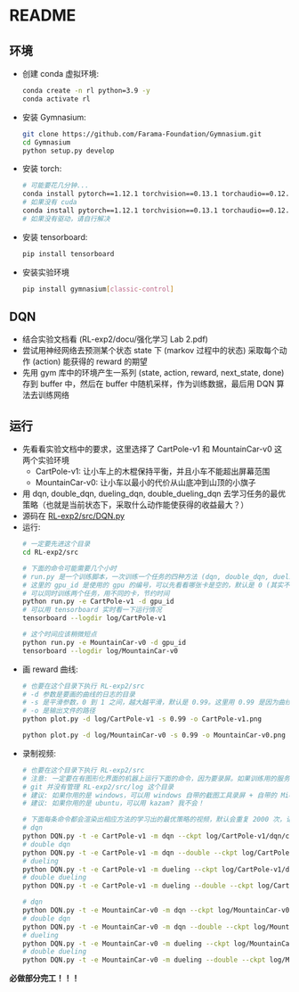 # README

## 环境
- 创建 conda 虚拟环境: 
  ```bash
  conda create -n rl python=3.9 -y
  conda activate rl
  ```
- 安装 Gymnasium: 
  ```bash
  git clone https://github.com/Farama-Foundation/Gymnasium.git
  cd Gymnasium
  python setup.py develop
  ```
- 安装 torch: 
  ```bash
  # 可能要花几分钟...
  conda install pytorch==1.12.1 torchvision==0.13.1 torchaudio==0.12.1 -c pytorch -y
  # 如果没有 cuda
  conda install pytorch==1.12.1 torchvision==0.13.1 torchaudio==0.12.1 cudatoolkit=11.3 -c pytorch -y
  # 如果没有驱动，请自行解决
  ```
- 安装 tensorboard: 
  ```bash
  pip install tensorboard
  ```
- 安装实验环境
  ```bash
  pip install gymnasium[classic-control]
  ```

## DQN
- 结合实验文档看 (RL-exp2/docu/强化学习 Lab 2.pdf)
- 尝试用神经网络去预测某个状态 state 下 (markov 过程中的状态) 采取每个动作 (action) 能获得的 reward 的期望
- 先用 gym 库中的环境产生一系列 (state, action, reward, next_state, done) 存到 buffer 中，然后在 buffer 中随机采样，作为训练数据，最后用 DQN 算法去训练网络

## 运行
- 先看看实验文档中的要求，这里选择了 CartPole-v1 和 MountainCar-v0 这两个实验环境
  - CartPole-v1: 让小车上的木棍保持平衡，并且小车不能超出屏幕范围
  - MountainCar-v0: 让小车以最小的代价从山底冲到山顶的小旗子
- 用 dqn, double_dqn, dueling_dqn, double_dueling_dqn 去学习任务的最优策略（也就是当前状态下，采取什么动作能使获得的收益最大？）
- 源码在 [RL-exp2/src/DQN.py](../RL-exp2/src/DQN.py)
- 运行: 
  ```bash
  # 一定要先进这个目录
  cd RL-exp2/src

  # 下面的命令可能需要几个小时
  # run.py 是一个训练脚本，一次训练一个任务的四种方法 (dqn, double_dqn, dueling_dqn, double_dueling_dqn)
  # 这里的 gpu_id 是使用的 gpu 的编号，可以先看看哪张卡是空的，默认是 0 (其实不看也行，因为这个任务显存占用很小)
  # 可以同时训练两个任务，用不同的卡，节约时间
  python run.py -e CartPole-v1 -d gpu_id
  # 可以用 tensorboard 实时看一下运行情况
  tensorboard --logdir log/CartPole-v1

  # 这个时间应该稍微短点
  python run.py -e MountainCar-v0 -d gpu_id
  tensorboard --logdir log/MountainCar-v0
  ```
- 画 reward 曲线: 
  ```bash
  # 也要在这个目录下执行 RL-exp2/src
  # -d 参数是要画的曲线的日志的目录
  # -s 是平滑参数，0 到 1 之间，越大越平滑，默认是 0.99。这里用 0.99 是因为曲线波动大的吓人，你也可以试试更小的平滑参数，看看能不能看的过去
  # -o 是输出文件的路径
  python plot.py -d log/CartPole-v1 -s 0.99 -o CartPole-v1.png

  python plot.py -d log/MountainCar-v0 -s 0.99 -o MountainCar-v0.png
  ```
- 录制视频: 
  ```bash
  # 也要在这个目录下执行 RL-exp2/src
  # 注意: 一定要在有图形化界面的机器上运行下面的命令，因为要录屏。如果训练用的服务器，可以把生成的 RL-exp2/src/log 目录复制到你自己的机器
  # git 并没有管理 RL-exp2/src/log 这个目录
  # 建议: 如果你用的是 windows，可以用 windows 自带的截图工具录屏 + 自带的 Microsoft Clipchamp 剪辑，或者你有更高级的工具
  # 建议: 如果你用的是 ubuntu，可以用 kazam? 我不会！

  # 下面每条命令都会渲染出相应方法的学习出的最优策略的视频，默认会重复 2000 次，记得录屏！
  # dqn
  python DQN.py -t -e CartPole-v1 -m dqn --ckpt log/CartPole-v1/dqn/ckpt/final.pth
  # double dqn
  python DQN.py -t -e CartPole-v1 -m dqn --double --ckpt log/CartPole-v1/double_dqn/ckpt/final.pth
  # dueling
  python DQN.py -t -e CartPole-v1 -m dueling --ckpt log/CartPole-v1/dueling/ckpt/final.pth
  # double dueling
  python DQN.py -t -e CartPole-v1 -m dueling --double --ckpt log/CartPole-v1/double_dueling/ckpt/final.pth

  # dqn
  python DQN.py -t -e MountainCar-v0 -m dqn --ckpt log/MountainCar-v0/dqn/ckpt/final.pth
  # double dqn
  python DQN.py -t -e MountainCar-v0 -m dqn --double --ckpt log/MountainCar-v0/double_dqn/ckpt/final.pth
  # dueling
  python DQN.py -t -e MountainCar-v0 -m dueling --ckpt log/MountainCar-v0/dueling/ckpt/final.pth
  # double dueling
  python DQN.py -t -e MountainCar-v0 -m dueling --double --ckpt log/MountainCar-v0/double_dueling/ckpt/final.pth
  ```
**必做部分完工！！！**
